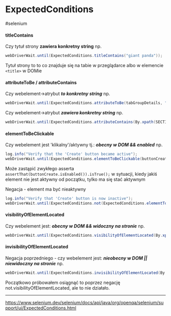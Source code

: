 # ExpectedConditions
#selenium 

#### titleContains
Czy tytuł strony **zawiera konkretny string** np.
```java
webDriverWait.until(ExpectedConditions.titleContains("giant panda"));
```
Tytuł strony to to co znajduje się na tabie w przeglądarce albo w elemencie `<title>` w DOMie

#### attributeToBe / attributeContains
Czy webelement->atrybut ***to konkretny string*** np.
```java
webDriverWait.until(ExpectedConditions.attributeToBe(tabGroupDetails, "aria-selected", "true"));
```

Czy webelement->atrybut ***zawiera konkretny string*** np.
```java
webDriverWait.until(ExpectedConditions.attributeContains(By.xpath(SECTION_TAG_PREVIEW_CONTENT_XPATH), "style", "rgb(109, 139, 184)"));
```

#### elementToBeClickable
Czy webelement jest 'klikalny'/aktywny tj.: ***obecny w DOM && enabled*** np.
```java
log.info("Verify that the 'Create' button became active");
webDriverWait.until(ExpectedConditions.elementToBeClickable(buttonCreate));
```

Może zastąpić zwykłego asserta 
`assertThat(buttonCreate.isEnabled()).isTrue();`
w sytuacji, kiedy jakiś element nie jest aktywny od początku, tylko ma się stać aktywnym

Negacja - element ma być nieaktywny
```java
log.info("Verify that 'Create' button is now inactive");  
webDriverWait.until(ExpectedConditions.not(ExpectedConditions.elementToBeClickable(buttonCreate)));
```

#### visibilityOfElementLocated
Czy webelement jest: ***obecny w DOM && widoczny na stronie*** np.
```java
webDriverWait.until(ExpectedConditions.visibilityOfElementLocated(By.xpath(WINDOW_COLOR_SELECTION_XPATH)));
```

#### invisibilityOfElementLocated
Negacja poprzedniego - czy webelement jest: ***nieobecny w DOM || niewidoczny na stronie*** np.
```java
webDriverWait.until(ExpectedConditions.invisibilityOfElementLocated(By.xpath(WINDOW_COLOR_SELECTION_XPATH)));
```
Początkowo próbowałem osiągnąć to poprzez negację not.visibilityOfElementLocated, ale to nie działało.

---
https://www.selenium.dev/selenium/docs/api/java/org/openqa/selenium/support/ui/ExpectedConditions.html